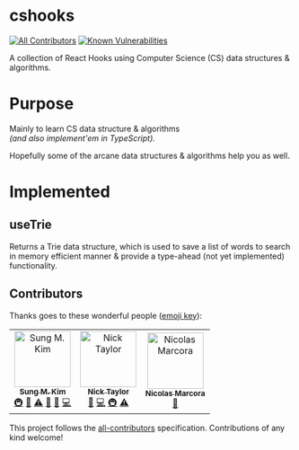 # cshooks
[![All Contributors](https://img.shields.io/badge/all_contributors-3-orange.svg?style=flat-square)](#contributors)
[![Known Vulnerabilities](https://snyk.io/test/github/cshooks/hooks/badge.svg?targetFile=package.json)](https://snyk.io/test/github/cshooks/hooks?targetFile=package.json)

A collection of React Hooks using Computer Science (CS) data structures & algorithms.

# Purpose

Mainly to learn CS data structure & algorithms  
_(and also implement'em in TypeScript)._

Hopefully some of the arcane data structures & algorithms help you as well.

# Implemented

## useTrie
Returns a Trie data structure, which is used to save a list of words to search in memory efficient manner & provide a type-ahead (not yet implemented) functionality.

## Contributors

Thanks goes to these wonderful people ([emoji key](https://github.com/all-contributors/all-contributors#emoji-key)):

<!-- ALL-CONTRIBUTORS-LIST:START - Do not remove or modify this section -->
<!-- prettier-ignore -->
<table><tr><td align="center"><a href="https://twitter.com/dance2die"><img src="https://avatars1.githubusercontent.com/u/8465237?v=4" width="100px;" alt="Sung M. Kim"/><br /><sub><b>Sung M. Kim</b></sub></a><br /><a href="#infra-dance2die" title="Infrastructure (Hosting, Build-Tools, etc)">🚇</a> <a href="#tool-dance2die" title="Tools">🔧</a> <a href="https://github.com/cshooks/hooks/commits?author=dance2die" title="Tests">⚠️</a> <a href="https://github.com/cshooks/hooks/commits?author=dance2die" title="Documentation">📖</a> <a href="#ideas-dance2die" title="Ideas, Planning, & Feedback">🤔</a> <a href="https://github.com/cshooks/hooks/commits?author=dance2die" title="Code">💻</a></td><td align="center"><a href="https://iamdeveloper.com"><img src="https://avatars2.githubusercontent.com/u/833231?v=4" width="100px;" alt="Nick Taylor"/><br /><sub><b>Nick Taylor</b></sub></a><br /><a href="#review-nickytonline" title="Reviewed Pull Requests">👀</a> <a href="https://github.com/cshooks/hooks/commits?author=nickytonline" title="Code">💻</a> <a href="#infra-nickytonline" title="Infrastructure (Hosting, Build-Tools, etc)">🚇</a> <a href="https://github.com/cshooks/hooks/commits?author=nickytonline" title="Tests">⚠️</a></td><td align="center"><a href="https://github.com/MinimumViablePerson"><img src="https://avatars3.githubusercontent.com/u/16916098?v=4" width="100px;" alt="Nicolas Marcora"/><br /><sub><b>Nicolas Marcora</b></sub></a><br /><a href="#ideas-MinimumViablePerson" title="Ideas, Planning, & Feedback">🤔</a></td></tr></table>

<!-- ALL-CONTRIBUTORS-LIST:END -->

This project follows the [all-contributors](https://github.com/all-contributors/all-contributors) specification. Contributions of any kind welcome!